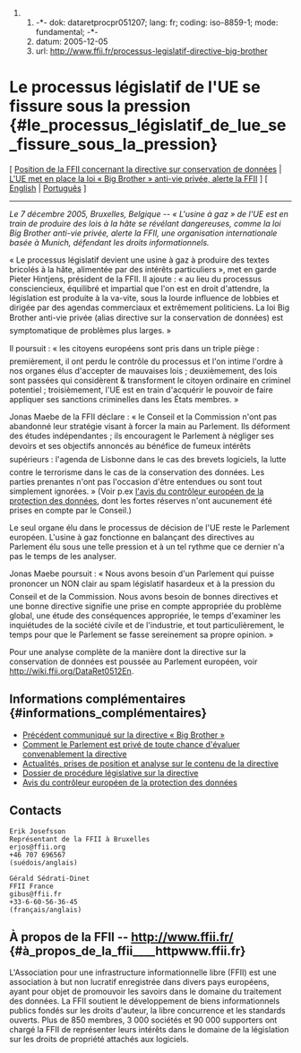 1.  1.  -\*- dok: dataretprocpr051207; lang: fr; coding: iso-8859-1;
        mode: fundamental; -\*-
    2.  datum: 2005-12-05
    3.  url:
        <http://www.ffii.fr/processus-legislatif-directive-big-brother>

# Le processus législatif de l\'UE se fissure sous la pression {#le_processus_législatif_de_lue_se_fissure_sous_la_pression}

\[ [ Position de la FFII concernant la directive sur conservation de
données](DataRet0512En "wikilink") \| [ L\'UE met en place la loi « Big
Brother » anti-vie privée, alerte la FFII](DataRetPr051205Fr "wikilink")
\] \[ [ English](DataRetProcPr051207En "wikilink") \| [
Português](DataRetProcPr051207Pt "wikilink") \]

------------------------------------------------------------------------

*Le 7 décembre 2005, Bruxelles, Belgique \-- « L\'usine à gaz » de l\'UE
est en train de produire des lois à la hâte se révélant dangereuses,
comme la loi Big Brother anti-vie privée, alerte la FFII, une
organisation internationale basée à Munich, défendant les droits
informationnels.*

« Le processus législatif devient une usine à gaz à produire des textes
bricolés à la hâte, alimentée par des intérêts particuliers », met en
garde Pieter Hintjens, président de la FFII. Il ajoute : « au lieu du
processus consciencieux, équilibré et impartial que l\'on est en droit
d\'attendre, la législation est produite à la va-vite, sous la lourde
influence de lobbies et dirigée par des agendas commerciaux et
extrêmement politiciens. La loi Big Brother anti-vie privée (alias
directive sur la conservation de données) est symptomatique de
problèmes plus larges. »

Il poursuit : « les citoyens européens sont pris dans un triple piège
: premièrement, il ont perdu le contrôle du processus et l\'on intime
l\'ordre à nos organes élus d\'accepter de mauvaises lois ;
deuxièmement, des lois sont passées qui considèrent & transforment le
citoyen ordinaire en criminel potentiel ; troisièmement, l\'UE est en
train d\'acquérir le pouvoir de faire appliquer ses sanctions
criminelles dans les États membres. »

Jonas Maebe de la FFII déclare : « le Conseil et la Commission n\'ont
pas abandonné leur stratégie visant à forcer la main au Parlement. Ils
déforment des études indépendantes ; ils encouragent le Parlement à
négliger ses devoirs et ses objectifs annoncés au bénéfice de fumeux
intérêts supérieurs : l\'agenda de Lisbonne dans le cas des brevets
logiciels, la lutte contre le terrorisme dans le cas de la conservation
des données. Les parties prenantes n\'ont pas l\'occasion d\'être
entendues ou sont tout simplement ignorées. » (Voir p.ex [l\'avis du
contrôleur européen de la protection des
données](http://europa.eu.int/eur-lex/lex/LexUriServ/site/fr/oj/2005/c_298/c_29820051129fr00010012.pdf "wikilink"),
dont les fortes réserves n\'ont aucunement été prises en compte par le
Conseil.)

Le seul organe élu dans le processus de décision de l\'UE reste le
Parlement européen. L\'usine à gaz fonctionne en balançant des
directives au Parlement élu sous une telle pression et à un tel rythme
que ce dernier n\'a pas le temps de les analyser.

Jonas Maebe poursuit : « Nous avons besoin d\'un Parlement qui puisse
prononcer un NON clair au spam législatif hasardeux et à la pression
du Conseil et de la Commission. Nous avons besoin de bonnes directives
et une bonne directive signifie une prise en compte appropriée du
problème global, une étude des conséquences appropriée, le temps
d\'examiner les inquiétudes de la société civile et de l\'industrie, et
tout particulièrement, le temps pour que le Parlement se fasse
sereinement sa propre opinion. »

Pour une analyse complète de la manière dont la directive sur la
conservation de données est poussée au Parlement européen, voir
<http://wiki.ffii.org/DataRet0512En>.

## Informations complémentaires {#informations_complémentaires}

-   [Précédent communiqué sur la directive « Big Brother
    »](http://www.ffii.fr/big-brother "wikilink")
-   [Comment le Parlement est privé de toute chance d\'évaluer
    convenablement la
    directive](http://wiki.ffii.org/DataRet0512En "wikilink")
-   [Actualités, prises de position et analyse sur le contenu de la
    directive](http://wiki.dataretentionisnosolution.com "wikilink")
-   [Dossier de procédure législative sur la
    directive](http://www.europarl.eu.int/oeil/file.jsp?id=5275032 "wikilink")
-   [Avis du contrôleur européen de la protection des
    données](http://europa.eu.int/eur-lex/lex/LexUriServ/site/fr/oj/2005/c_298/c_29820051129fr00010012.pdf "wikilink")

## Contacts

`Erik Josefsson`\
`Représentant de la FFII à Bruxelles`\
`erjos@ffii.org`\
`+46 707 696567`\
`(suédois/anglais)`

`Gérald Sédrati-Dinet`\
`FFII France`\
`gibus@ffii.fr`\
`+33-6-60-56-36-45`\
`(français/anglais)`

## À propos de la FFII \-- <http://www.ffii.fr/> {#à_propos_de_la_ffii____httpwww.ffii.fr}

L\'Association pour une infrastructure informationnelle libre (FFII) est
une association à but non lucratif enregistrée dans divers pays
européens, ayant pour objet de promouvoir les savoirs dans le domaine du
traitement des données. La FFII soutient le développement de biens
informationnels publics fondés sur les droits d\'auteur, la libre
concurrence et les standards ouverts. Plus de 850 membres, 3 000
sociétés et 90 000 supporters ont chargé la FFII de représenter leurs
intérêts dans le domaine de la législation sur les droits de propriété
attachés aux logiciels.
